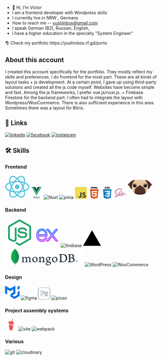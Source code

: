 - 👋 Hi, I’m Victor
- I am a frontend developer with Wordpress skills
- I currently live in NRW , Germany
- How to reach me -- yushinbox@gmail.com
- I speak German (B2), Russian, English, 
- I have a higher education in the specialty "System Engineer"

<p align="left" > 
🌎 Check my portfolio https://yushinbox.rf.gd/porto
</p>


## About this account
I created this account specifically for the portfolio. They mostly reflect my skills and preferences. I do frontend for the most part. These are all kinds of layout tasks + js development.  At a certain point, I gave up using third-party solutions and created all the js code myself. Websites have become simple and fast. Among the js frameworks, I prefer vue.js/nuxt.js.  + Firebase Firestore for the backend part.  I often had to integrate the layout with Wordpress/WooCommerce. There is also sufficient experience in this area. Sometimes there was a layout for Bitrix.



## 🔗 Links

[![linkedin](https://img.shields.io/badge/linkedin-0A66C2?style=for-the-badge&logo=linkedin&logoColor=white)](https://www.linkedin.com/feed/?trk=guest_homepage-basic_google-one-tap-submit)
[![facebook](https://img.shields.io/badge/facebook-0A66C2?style=for-the-badge&logo=facebook&logoColor=white)](https://www.facebook.com/viktor.yushin.77)
[![instagram](https://img.shields.io/badge/instagram-FFD700?style=for-the-badge&logo=instagram&logoColor=FF00FF)](https://www.instagram.com/yushindance/)


## 🛠 Skills


<p align="left" > 
 
### Frontend
[![](react.svg)](https://react.dev) 
<span>
<img class="icon" src="https://raw.githubusercontent.com/devicons/devicon/master/icons/vuejs/vuejs-original-wordmark.svg" alt="vuejs" width="40" height="40" />
</span>
<span>
<img class="icon" src="https://github.com/nuxt.png?size=40" alt="Nuxt" width="40" height="40" />
</span>
<span>
<span>
<img class="icon" src="https://pinia.vuejs.org/logo.svg" alt="pinia" width="40" height="40" />
</span>
<span>
<img class="icon" src="https://raw.githubusercontent.com/devicons/devicon/master/icons/javascript/javascript-original.svg" width="40" height="40" />
</span>
<span>
<img class="icon" src="https://raw.githubusercontent.com/devicons/devicon/master/icons/html5/html5-original-wordmark.svg" alt="html5" width="40" height="40" />
</span>
<span>
<img class="icon" src="https://raw.githubusercontent.com/devicons/devicon/master/icons/css3/css3-original-wordmark.svg" alt="css3" width="40" height="40" />
</span>
<span>
<img class="icon" src="https://raw.githubusercontent.com/devicons/devicon/master/icons/sass/sass-original.svg" alt="sass" width="40" height="40" />
</span>
<span>
[![](pug.svg)](https://pugjs.org)
</span>
### Backend

[![](node.svg)](https://nodejs.org/)
[![](express.svg)](https://expressjs.com) 
<span>
<img class="icon" src="https://www.vectorlogo.zone/logos/firebase/firebase-icon.svg" alt="firebase" width="40" height="40" />
</span>
[![](vercel.svg)](https://vercel.com) 
[![](mongoDB.svg)](https://www.mongodb.com) 
<span>
<img class="icon" src="https://github.com/WordPress.png?size=40" alt="WordPress" width="40" height="40" />
</span>
<span>
<img class="icon" src="https://upload.wikimedia.org/wikipedia/commons/thumb/2/2a/WooCommerce_logo.svg/250px-WooCommerce_logo.svg.png" alt="WooCommerce" width="40" height="40" />
</span>

### Design
[![](mui.svg)](https://mui.com)
<span>
<img class="icon" src="https://www.vectorlogo.zone/logos/figma/figma-icon.svg" alt="figma" width="40" height="40" />
</span>
<span>
<img class="icon" src="https://raw.githubusercontent.com/devicons/devicon/master/icons/photoshop/photoshop-line.svg" alt="photoshop" width="40" height="40" />
</span>
<span>
<img class="icon" src="https://cms.pixso.net/images/px-logo.png" alt="pixso" width="120" height="40" />
</span>


### Project assembly systems
<span>
<img class="icon" src="https://raw.githubusercontent.com/devicons/devicon/master/icons/gulp/gulp-plain.svg" alt="gulp" width="40" height="40" />
</span>
<span>
<img class="icon" src="https://vitejs.dev/logo.svg" alt="vite" width="40" height="40" />
</span>
<span>
<img class="icon" src="https://webpack.js.org/site-logo.c0e60df418e04f58.svg" alt="webpack" width="140" height="40" />
</span>

### Various
<span>
<img class="icon" src="https://www.vectorlogo.zone/logos/git-scm/git-scm-icon.svg" alt="git" width="40" height="40" />
</span>
<span>
<img class="icon" src="https://res-s.cloudinary.com/prod/image/upload/d_console:cld_new_default_cloud_logo_regular_padding.svg/w_32,h_32,c_fill,dpr_2.0/console/customer-logos/2da273ec717652775cfe9f6f9020fbb9" alt="cloudinary" width="40" height="40" />
</span>








</p>
